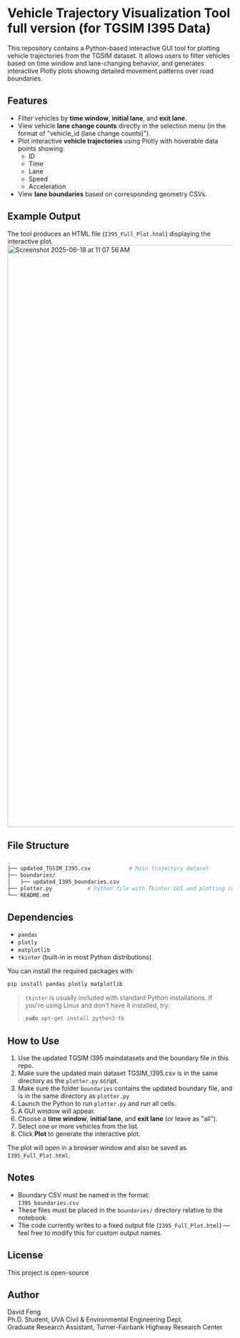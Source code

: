 # Vehicle Trajectory Visualization Tool full version (for TGSIM I395 Data)

This repository contains a Python-based interactive GUI tool for plotting vehicle trajectories from the TGSIM dataset. It allows users to filter vehicles based on time window and lane-changing behavior, and generates interactive Plotly plots showing detailed movement patterns over road boundaries.

## Features

- Filter vehicles by **time window**, **initial lane**, and **exit lane**.
- View vehicle **lane change counts** directly in the selection menu (in the format of "vehicle_id (lane change counts)").
- Plot interactive **vehicle trajectories** using Plotly with hoverable data points showing:
  - ID
  - Time
  - Lane
  - Speed
  - Acceleration
- View **lane boundaries** based on corresponding geometry CSVs.

## Example Output

The tool produces an HTML file (`I395_Full_Plot.html`) displaying the interactive plot.
<img width="1304" alt="Screenshot 2025-06-18 at 11 07 56 AM" src="https://github.com/user-attachments/assets/8b09275c-724a-404c-913c-f3a2c28c05d6" />


## File Structure

```bash
.
├── updated_TGSIM_I395.csv            # Main trajectory dataset
├── boundaries/
│   ├── updated_I395_boundaries.csv
├── plotter.py           # Python file with Tkinter GUI and plotting code
└── README.md
```

## Dependencies

- `pandas`
- `plotly`
- `matplotlib`
- `tkinter` (built-in in most Python distributions)

You can install the required packages with:

```bash
pip install pandas plotly matplotlib
```

> `tkinter` is usually included with standard Python installations. If you're using Linux and don't have it installed, try:
>
> ```bash
> sudo apt-get install python3-tk
> ```

## How to Use

1. Use the updated TGSIM I395 maindatasets and the boundary file in this repo.
2. Make sure the updated main dataset TGSIM_I395.csv is in the same directory as the `plotter.py` script.
3. Make sure the folder `boundaries` contains the updated boundary file, and is in the same directory as `plotter.py`
4. Launch the Python to run `plotter.py` and run all cells.
5. A GUI window will appear.
6. Choose a **time window**, **initial lane**, and **exit lane** (or leave as "all").
7. Select one or more vehicles from the list.
8. Click **Plot** to generate the interactive plot.

The plot will open in a browser window and also be saved as `I395_Full_Plot.html`.


## Notes

- Boundary CSV must be named in the format:  
  `I395_boundaries.csv`
- These files must be placed in the `boundaries/` directory relative to the notebook.
- The code currently writes to a fixed output file (`I395_Full_Plot.html`) — feel free to modify this for custom output names.

## License

This project is open-source

## Author

David Feng <br />
Ph.D. Student, UVA Civil & Environmental Engineering Dept.  <br />
Graduate Research Assistant, Turner-Fairbank Highway Research Center
